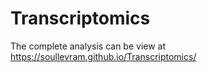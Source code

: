 # Transcriptomics
The complete analysis can be view at https://soullevram.github.io/Transcriptomics/
